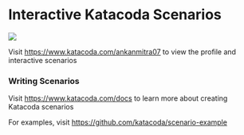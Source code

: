 # Interactive Katacoda Scenarios

[![](http://shields.katacoda.com/katacoda/ankanmitra07/count.svg)](https://www.katacoda.com/ankanmitra07 "Get your profile on Katacoda.com")

Visit https://www.katacoda.com/ankanmitra07 to view the profile and interactive scenarios

### Writing Scenarios
Visit https://www.katacoda.com/docs to learn more about creating Katacoda scenarios

For examples, visit https://github.com/katacoda/scenario-example
